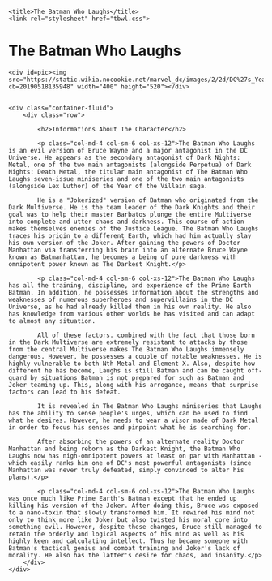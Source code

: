 <!DOCTYPE html>
<html lang="en">
<head>
	<meta charset="utf-8">

	<title>The Batman Who Laughs</title>
	<link rel="stylesheet" href="tbwl.css">
</head>	
<body>
	<h1>The Batman Who Laughs</h1>

	<div id=pic><img src="https://static.wikia.nocookie.net/marvel_dc/images/2/2d/DC%27s_Year_of_the_Villain_Special_Vol_1_1_Textless_Batman_Who_Laughs_Variant.jpg/revision/latest?cb=20190518135948" width="400" height="520"></div>


	<div class="container-fluid">
		<div class="row">
			
			<h2>Informations About The Character</h2> 

			<p class="col-md-4 col-sm-6 col-xs-12">The Batman Who Laughs is an evil version of Bruce Wayne and a major antagonist in the DC Universe. He appears as the secondary antagonist of Dark Nights: Metal, one of the two main antagonists (alongside Perpetua) of Dark Nights: Death Metal, the titular main antagonist of The Batman Who Laughs seven-issue miniseries and one of the two main antagonists (alongside Lex Luthor) of the Year of the Villain saga.

            He is a "Jokerized" version of Batman who originated from the Dark Multiverse. He is the team leader of the Dark Knights and their goal was to help their master Barbatos plunge the entire Multiverse into complete and utter chaos and darkness. This course of action makes themselves enemies of the Justice League. The Batman Who Laughs traces his origin to a different Earth, which had him actually slay his own version of the Joker. After gaining the powers of Doctor Manhattan via transferring his brain into an alternate Bruce Wayne known as Batmanhattan, he becomes a being of pure darkness with omnipotent power known as The Darkest Knight.</p>

            <p class="col-md-4 col-sm-6 col-xs-12">The Batman Who Laughs has all the training, discipline, and experience of the Prime Earth Batman. In addition, he possesses information about the strengths and weaknesses of numerous superheroes and supervillains in the DC Universe, as he had already killed them in his own reality. He also has knowledge from various other worlds he has visited and can adapt to almost any situation.

            All of these factors. combined with the fact that those born in the Dark Multiverse are extremely resistant to attacks by those from the central Multiverse makes The Batman Who Laughs immensely dangerous. However, he possesses a couple of notable weaknesses. He is highly vulnerable to both Nth Metal and Element X. Also, despite how different he has become, Laughs is still Batman and can be caught off-guard by situations Batman is not prepared for such as Batman and Joker teaming up. This, along with his arrogance, means that surprise factors can lead to his defeat.

            It is revealed in The Batman Who Laughs miniseries that Laughs has the ability to sense people's urges, which can be used to find what he desires. However, he needs to wear a visor made of Dark Metal in order to focus his senses and pinpoint what he is searching for.

            After absorbing the powers of an alternate reality Doctor Manhattan and being reborn as the Darkest Knight, the Batman Who Laughs now has nigh-omnipotent powers at least on par with Manhattan - which easily ranks him one of DC's most powerful antagonists (since Manhattan was never truly defeated, simply convinced to alter his plans).</p>

            <p class="col-md-4 col-sm-6 col-xs-12">The Batman Who Laughs was once much like Prime Earth's Batman except that he ended up killing his version of the Joker. After doing this, Bruce was exposed to a nano-toxin that slowly transformed him. It rewired his mind not only to think more like Joker but also twisted his moral core into something evil. However, despite these changes, Bruce still managed to retain the orderly and logical aspects of his mind as well as his highly keen and calculating intellect. Thus he became someone with Batman's tactical genius and combat training and Joker's lack of morality. He also has the latter's desire for chaos, and insanity.</p>
		</div>
	</div>
</body>
</html>
